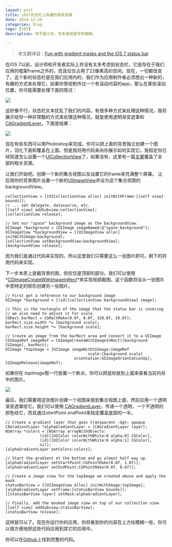 ```yaml
---
layout: post
title: iOS7状态栏上有趣的渐变遮罩
date: 2014-12-20
categories: blog
tags: [iOS]
description: 写不是义务，写本身就是写的报酬。

---
```


> 本文翻译自：[Fun with gradient masks and the iOS 7 status bar][1]

在iOS 7以前，设计师和开发者实际上并没有太多考虑到状态栏。它是存在于我们应用的框架frame之外的，而且仅仅占用了22像素高的空间。现在，一切都改变了。这个新的状态栏是在我们应用内的，我们作为应用制作者必须想出一种新的，有趣的方式来处理它。如果你曾经制作过一个有滚动内容的app，那么在某些滚动位置，你可能需要处理下面的情况：

![][2]

这好像不行，状态栏文本扰乱了我们的内容。有很多种方式来处理这种情况。我将展示给你一种非常酷的方式来处理这种情况，就是使用透明渐变遮罩和[ CAGradientLayer][3]。下面是结果：

![][4]

现在有些东西可以用Photoshop来完成。你可以把上面的背景独立创建一个图片，羽化下面和覆盖在上面。但是我将用代码来向你展示如何实现它。我假定你已经知道怎么设置一个[UICollectionView][5]了，如果没有，这里有一篇[文章][6]覆盖了全部的相关资源。

让我们开始吧。创建一个新的集合视图以及设置它的frame来充满整个屏幕。 让后用你的背景图片设置一个新的[UIImageView][7]并设为这个集合视图的backgroundView。

    collectionView = [[UICollectionView alloc] initWithFrame:[[self view] bounds]];
    // ... set delegate, datasource, etc.
    [[self view] addSubview:collectionView];
    [collectionView release];
    
    // Set our "space" background image as the backgroundView.
    UIImage *background = [UIImage imageNamed:@"space-background"];
    UIImageView *backgroundView = [[UIImageView alloc] initWithImage:background];
    [collectionView setBackgroundView:backgroundView];
    [backgroundView release];
    

因为我们是通过代码来实现的，所以这里我们只需要这么一张图片即可。剩下的将用代码来实现。

下一步本质上是截背景的图，但仅仅是顶部的部分。我们可以使用*[CGImageCreateWithImageInRect][8]*来实现局部截图。这个函数将会从一张图片中意特定的矩形创建另一张图片。

    // First get a reference to our background image
    UIImage *background = [(id)[collectionView backgroundView] image];
    
    // This is the rectangle of the image that the status bar is covering
    // we also need to adjust it for scale.
    CGRect barRect = CGRectMake(0.0f, 0.0f, 320.0f, 28.0f);
    barRect.size.width *= [background scale];
    barRect.size.height *= [background scale];
    
    // Create an image from the barRect area and convert it to a UIImage 
    CGImageRef imageRef = CGImageCreateWithImageInRect([background CGImage], barRect);
    UIImage *topImage = [UIImage imageWithCGImage:imageRef
                                        scale:[background scale]
                                  orientation:UIImageOrientationUp];
    CGImageRelease(imageRef);
    

如果你在 *topImage*那一行放置一个断点，你可以把鼠标放到上面来查看当前内存中的图片。

![][9]

最后，我们需要用这张图片创建一个视图来放到集合视图上面，然后应用一个透明渐变遮罩给它。我们可以使用 [CAGradientLayer][3]，传递一个透明，一个不透明的颜色给它，而且通过*startPoint* *endPoint*来指定覆盖底部的一半。

    // Create a gradient layer that goes transparent -&gt; opaque
    CAGradientLayer *alphaGradientLayer = [CAGradientLayer layer];
    NSArray *colors = [NSArray arrayWithObjects:
                   (id)[[UIColor colorWithWhite:0 alpha:0] CGColor],
                   (id)[[UIColor colorWithWhite:0 alpha:1] CGColor],
                   nil];
    [alphaGradientLayer setColors:colors];
    
    // Start the gradient at the bottom and go almost half way up.
    [alphaGradientLayer setStartPoint:CGPointMake(0.0f, 1.0f)];
    [alphaGradientLayer setEndPoint:CGPointMake(0.0f, 0.6f)];
    
    // Create a image view for the topImage we created above and apply the mask
    statusBarView = [[UIImageView alloc] initWithImage:topImage];
    [alphaGradientLayer setFrame:[statusBarView bounds]];
    [[statusBarView layer] setMask:alphaGradientLayer];
    
    // Finally, add the masked image view on top of our collection view
    [[self view] addSubview:statusBarView];
    [statusBarView release];
    

这样就可以了。现在你运行你的应用，你将看到你的内容在上方绘模糊一些，你可以很方便地把这些代码应用到其它的应用中。

你可以在[Github][6]上找到完整的代码。

 [1]: https://nrj.io/fun-with-gradient-masks-and-the-ios-7-status-bar
 [2]: http://images.cnitblog.com/blog2015/406864/201503/161900096269601.png
 [3]: https://developer.apple.com/library/Mac/DOCUMENTATION/GraphicsImaging/Reference/CAGradientLayer_class/Reference/Reference.html
 [4]: http://images.cnitblog.com/blog2015/406864/201503/161902247351644.png
 [5]: https://developer.apple.com/library/ios/documentation/UIKit/Reference/UICollectionView_class/Reference/Reference.html
 [6]: https://github.com/nrj/AlphaGradientStatusBar
 [7]: https://developer.apple.com/library/ios/documentation/uikit/reference/UIImageView_Class/Reference/Reference.html
 [8]: https://developer.apple.com/library/mac/documentation/graphicsimaging/reference/CGImage/Reference/reference.html#jumpTo_6
 [9]: http://images.cnitblog.com/blog2015/406864/201503/161915251422996.png